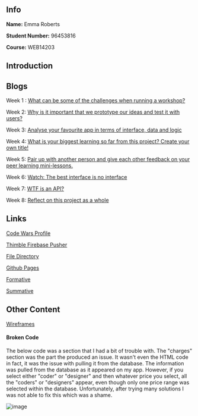 ## Info

**Name:** Emma Roberts

**Student Number:** 96453816

**Course:** WEB14203

## Introduction

## Blogs

Week 1 : [What can be some of the challenges when running a workshop?]() 

Week 2: [Why is it important that we prototype our ideas and test it with users?]() 

Week 3: [Analyse your favourite app in terms of interface, data and logic]() 

Week 4: [What is your biggest learning so far from this project? Create your own title!]() 

Week 5: [Pair up with another person and give each other feedback on your peer learning mini-lessons.]()

Week 6: [Watch: The best interface is no interface]() 

Week 7: [WTF is an API?]() 

Week 8: [Reflect on this project as a whole]() 

## Links

[Code Wars Profile](https://www.codewars.com/users/eroberts27)

[Thimble Firebase Pusher](https://thimbleprojects.org/eroberts27/372915/)

[File Directory](https://github.com/eroberts28/ideamatch)

[Github Pages](https://eroberts28.github.io/ideamatch/) 

[Formative]()

[Summative](https://docs.google.com/presentation/d/1oUbxFvFzP3StZCMsfhnWSeTcgVk7vm34sk7qq8MtB_Y/edit?ts=5a2d54c3#slide=id.g2b9cc0d19b_0_0)


## Other Content

[Wireframes](https://drive.google.com/drive/folders/1zIYUCKeXhMv8hqCztDxEIaWG5n5-3Lru?usp=sharing)

#### Broken Code

The below code was a section that I had a bit of trouble with. The "charges" section was the part the produced an issue. It wasn't even the HTML code in fact, it was the issue with pulling it from the database. The information was pulled from the database as it appeared on my app. However, if you select either "coder" or "designer" and then whatever price you select, all the "coders" or "designers" appear, even though only one price range was selected within the database. Unfortunately, after trying many solutions I was not able to fix this which was a shame.

![image](https://user-images.githubusercontent.com/22593770/33807481-7fc9dbee-ddcf-11e7-8d76-ae6a115de586.png)
